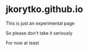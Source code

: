# jkorytko.github.io

This is just an experimental page

So please don't take it seriously

For now at least

